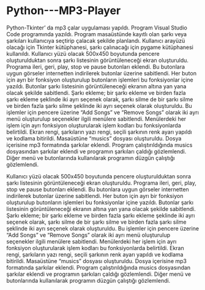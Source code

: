 # Python---MP3-Player

Python-Tkinter’ da mp3 çalar uygulaması yapıldı. Program Visual Studio Code programında yazıldı. 
Program masaüstünde kayıtlı olan şarkı veya şarkıları kullanıcıya seçtirip çalacak şekilde planlandı. 
Kullanıcı arayüzü olacağı için Tkinter kütüphanesi, şarkı çalınacağı için pygame kütüphanesi 
kullanıldı. 
 Kullanıcı yüzü olacak 500x450 boyutunda pencere oluşturulduktan sonra şarkı listesinin 
görüntüleneceği ekran oluşturuldu. Programa ileri, geri, play, stop ve pause butonları eklendi. Bu 
butonlara uygun görseler internetten indirilerek butonlar üzerine sabitlendi. Her buton için ayrı bir 
fonksiyon oluşturulup butonların işlemleri bu fonksiyonlar içine yazıldı. Butonlar şarkı listesinin 
görüntüleneceği ekranın altına yan yana olacak şekilde sabitlendi. Şarkı ekleme; bir şarkı ekleme ve 
birden fazla şarkı ekleme şeklinde iki ayrı seçenek olarak, şarkı silme de bir şarkı silme ve birden fazla 
şarkı silme şeklinde iki ayrı seçenek olarak oluşturuldu. Bu işlemler için pencere üzerine “Add Songs”
ve “Remove Songs” olarak iki ayrı menü oluşturulup seçenekler ilgili menülere sabitlendi.
Menülerdeki her işlem için ayrı fonksiyon oluşturularak işlem kodları bu fonksiyonlarda belirtildi.
Ekran rengi, şarkıların yazı rengi, seçili şarkının renk ayarı yapıldı ve kodlama bitirildi. 
 Masaüstüne “musics” dosyası oluşturuldu. Dosya içerisine mp3 formatında şarkılar eklendi. Program 
çalıştırıldığında musics dosyasından şarkılar eklendi ve programın şarkıları çaldığı gözlemlendi. Diğer 
menü ve butonlarında kullanılarak programın düzgün çalıştığı gözlemlendi.


Kullanıcı yüzü olacak 500x450 boyutunda pencere oluşturulduktan sonra şarkı listesinin 
görüntüleneceği ekran oluşturuldu. Programa ileri, geri, play, stop ve pause butonları eklendi. Bu 
butonlara uygun görseler internetten indirilerek butonlar üzerine sabitlendi. Her buton için ayrı bir 
fonksiyon oluşturulup butonların işlemleri bu fonksiyonlar içine yazıldı. Butonlar şarkı listesinin 
görüntüleneceği ekranın altına yan yana olacak şekilde sabitlendi. Şarkı ekleme; bir şarkı ekleme ve 
birden fazla şarkı ekleme şeklinde iki ayrı seçenek olarak, şarkı silme de bir şarkı silme ve birden fazla 
şarkı silme şeklinde iki ayrı seçenek olarak oluşturuldu. Bu işlemler için pencere üzerine “Add Songs”
ve “Remove Songs” olarak iki ayrı menü oluşturulup seçenekler ilgili menülere sabitlendi.
Menülerdeki her işlem için ayrı fonksiyon oluşturularak işlem kodları bu fonksiyonlarda belirtildi.
Ekran rengi, şarkıların yazı rengi, seçili şarkının renk ayarı yapıldı ve kodlama bitirildi. 
 Masaüstüne “musics” dosyası oluşturuldu. Dosya içerisine mp3 formatında şarkılar eklendi. Program 
çalıştırıldığında musics dosyasından şarkılar eklendi ve programın şarkıları çaldığı gözlemlendi. Diğer 
menü ve butonlarında kullanılarak programın düzgün çalıştığı gözlemlendi.
